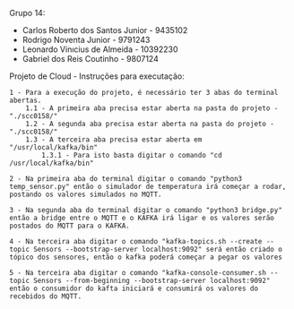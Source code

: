 Grupo 14:
 - Carlos Roberto dos Santos Junior - 9435102
 - Rodrigo Noventa Junior - 9791243
 - Leonardo Vinıcius de Almeida - 10392230
 - Gabriel dos Reis Coutinho - 9807124


Projeto de Cloud - Instruções para executação:

	1 - Para a execução do projeto, é necessário ter 3 abas do terminal abertas.
		1.1 - A primeira aba precisa estar aberta na pasta do projeto - "./scc0158/"
		1.2 - A segunda aba precisa estar aberta na pasta do projeto - "./scc0158/"
		1.3 - A terceira aba precisa estar aberta em "/usr/local/kafka/bin"
			1.3.1 - Para isto basta digitar o comando "cd /usr/local/kafka/bin"

	2 - Na primeira aba do terminal digitar o comando "python3 temp_sensor.py" então o simulador de temperatura irá começar a rodar, postando os valores simulados no MQTT.

	3 - Na segunda aba do terminal digitar o comando "python3 bridge.py" então a bridge entre o MQTT e o KAFKA irá ligar e os valores serão postados do MQTT para o KAFKA.

	4 - Na terceira aba digitar o comando "kafka-topics.sh --create --topic Sensors --bootstrap-server localhost:9092" será então criado o tópico dos sensores, então o kafka poderá começar a pegar os valores

	5 - Na terceira aba digitar o comando "kafka-console-consumer.sh --topic Sensors --from-beginning --bootstrap-server localhost:9092" então o consumidor do kafta iniciará e consumirá os valores do recebidos do MQTT.
